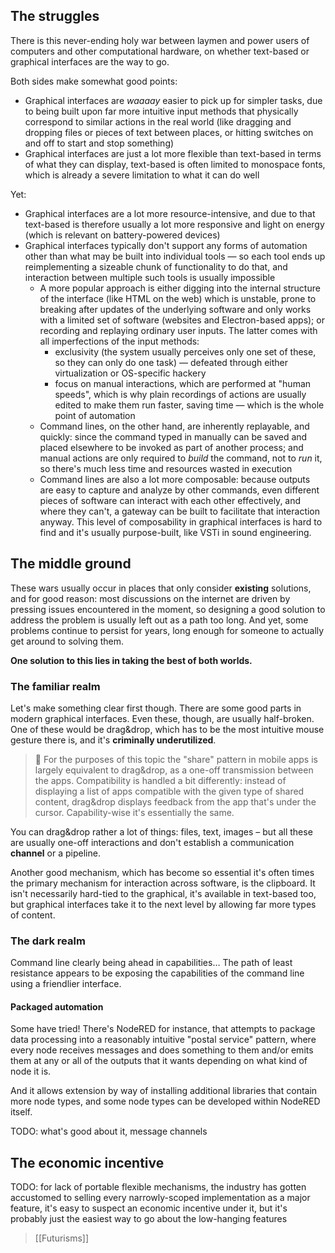 ---
---

## The struggles

There is this never-ending holy war between laymen and power users of computers and other computational hardware, on whether text-based or graphical interfaces are the way to go.

Both sides make somewhat good points:

* Graphical interfaces are *waaaay* easier to pick up for simpler tasks, due to being built upon far more intuitive input methods that physically correspond to similar actions in the real world (like dragging and dropping files or pieces of text between places, or hitting switches on and off to start and stop something)
* Graphical interfaces are just a lot more flexible than text-based in terms of what they can display, text-based is often limited to monospace fonts, which is already a severe limitation to what it can do well

Yet:

* Graphical interfaces are a lot more resource-intensive, and due to that text-based is therefore usually a lot more responsive and light on energy (which is relevant on battery-powered devices)
* Graphical interfaces typically don't support any forms of automation other than what may be built into individual tools — so each tool ends up reimplementing a sizeable chunk of functionality to do that, and interaction between multiple such tools is usually impossible
    * A more popular approach is either digging into the internal structure of the interface (like HTML on the web) which is unstable, prone to breaking after updates of the underlying software and only works with a limited set of software (websites and Electron-based apps); or recording and replaying ordinary user inputs. The latter comes with all imperfections of the input methods:
        * exclusivity (the system usually perceives only one set of these, so they can only do one task) — defeated through either virtualization or OS-specific hackery
        * focus on manual interactions, which are performed at "human speeds", which is why plain recordings of actions are usually edited to make them run faster, saving time — which is the whole point of automation
    * Command lines, on the other hand, are inherently replayable, and quickly: since the command typed in manually can be saved and placed elsewhere to be invoked as part of another process; and manual actions are only required to *build* the command, not to *run* it, so there's much less time and resources wasted in execution
    * Command lines are also a lot more composable: because outputs are easy to capture and analyze by other commands, even different pieces of software can interact with each other effectively, and where they can't, a gateway can be built to facilitate that interaction anyway. This level of composability in graphical interfaces is hard to find and it's usually purpose-built, like VSTi in sound engineering.

## The middle ground

These wars usually occur in places that only consider **existing** solutions, and for good reason: most discussions on the internet are driven by pressing issues encountered in the moment, so designing a good solution to address the problem is usually left out as a path too long. And yet, some problems continue to persist for years, long enough for someone to actually get around to solving them.

**One solution to this lies in taking the best of both worlds.**

### The familiar realm

Let's make something clear first though. There are some good parts in modern graphical interfaces. Even these, though, are usually half-broken. One of these would be drag&drop, which has to be the most intuitive mouse gesture there is, and it's **criminally underutilized**.

> 📝 For the purposes of this topic the "share" pattern in mobile apps is largely equivalent to drag&drop, as a one-off transmission between the apps. Compatibility is handled a bit differently: instead of displaying a list of apps compatible with the given type of shared content, drag&drop displays feedback from the app that's under the cursor. Capability-wise it's essentially the same.

You can drag&drop rather a lot of things: files, text, images – but all these are usually one-off interactions and don't establish a communication **channel** or a pipeline.

Another good mechanism, which has become so essential it's often times the primary mechanism for interaction across software, is the clipboard. It isn't necessarily hard-tied to the graphical, it's available in text-based too, but graphical interfaces take it to the next level by allowing far more types of content.

### The dark realm

Command line clearly being ahead in capabilities… The path of least resistance appears to be exposing the capabilities of the command line using a friendlier interface.

#### Packaged automation

Some have tried! There's NodeRED for instance, that attempts to package data processing into a reasonably intuitive "postal service" pattern, where every node receives messages and does something to them and/or emits them at any or all of the outputs that it wants depending on what kind of node it is.

And it allows extension by way of installing additional libraries that contain more node types, and some node types can be developed within NodeRED itself.

TODO: what's good about it, message channels

## The economic incentive

TODO: for lack of portable flexible mechanisms, the industry has gotten accustomed to selling every narrowly-scoped implementation as a major feature, it's easy to suspect an economic incentive under it, but it's probably just the easiest way to go about the low-hanging features

> [[Futurisms]]